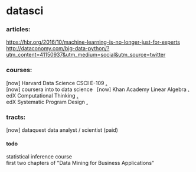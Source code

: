 # datasci

### articles:
https://hbr.org/2016/10/machine-learning-is-no-longer-just-for-experts  
http://dataconomy.com/big-data-python/?utm_content=41150937&utm_medium=social&utm_source=twitter  

### courses:
[now] Harvard Data Science CSCI E-109 [.](http://cs109.github.io/2015/)  
[now] coursera into to data science  
[now] Khan Academy Linear Algebra [.](https://www.khanacademy.org/math/linear-algebra/vectors-and-spaces?ref=resume_learning#vectors)  
edX Computational Thinking [.](https://www.edx.org/course/introduction-computational-thinking-data-mitx-6-00-2x-4)  
edX Systematic Program Design [.](https://www.edx.org/xseries/how-code-systematic-program-design)

### tracts:
[now] dataquest data analyst / scientist (paid)

#### todo  
statistical inference course  
first two chapters of "Data Mining for Business Applications"
